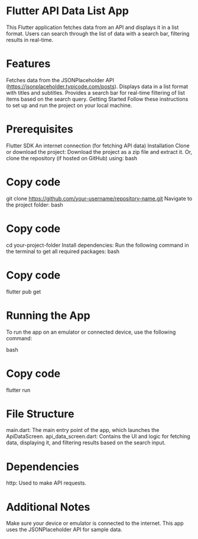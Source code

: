 # Flutter API Data List App
This Flutter application fetches data from an API and displays it in a list format. Users can search through the list of data with a search bar, filtering results in real-time.

# Features
Fetches data from the JSONPlaceholder API (https://jsonplaceholder.typicode.com/posts).
Displays data in a list format with titles and subtitles.
Provides a search bar for real-time filtering of list items based on the search query.
Getting Started
Follow these instructions to set up and run the project on your local machine.

# Prerequisites
Flutter SDK
An internet connection (for fetching API data)
Installation
Clone or download the project:
Download the project as a zip file and extract it.
Or, clone the repository (if hosted on GitHub) using:
bash
# Copy code
git clone https://github.com/your-username/repository-name.git
Navigate to the project folder:
bash
# Copy code
cd your-project-folder
Install dependencies: Run the following command in the terminal to get all required packages:
bash
# Copy code
flutter pub get
# Running the App
To run the app on an emulator or connected device, use the following command:

bash
# Copy code
flutter run
# File Structure
main.dart: The main entry point of the app, which launches the ApiDataScreen.
api_data_screen.dart: Contains the UI and logic for fetching data, displaying it, and filtering results based on the search input.
# Dependencies
http: Used to make API requests.
# Additional Notes
Make sure your device or emulator is connected to the internet.
This app uses the JSONPlaceholder API for sample data.
